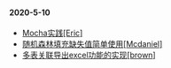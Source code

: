 #### 2020-5-10
* [Mocha实践[Eric]](./2020-5-10/Mocha实践.md)
* [随机森林填充缺失值简单使用[Mcdaniel]](./2020-5-10/随机森林填充缺失值简单使用.md)
* [多表关联导出excel功能的实现[brown]](./2020-5-10/多表关联导出excel功能的实现.md)